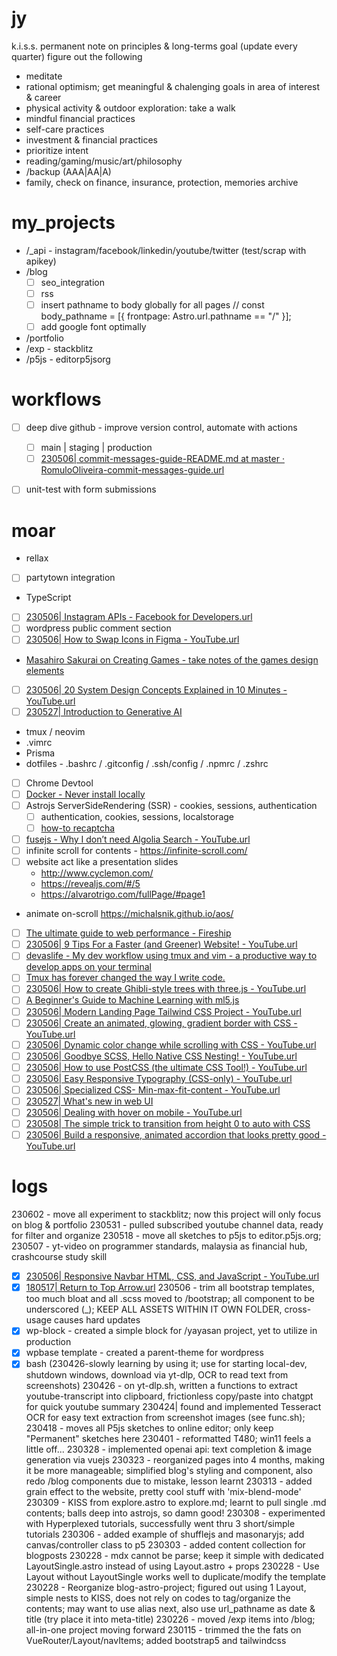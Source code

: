 # jy
k.i.s.s. permanent note on principles & long-terms goal (update every quarter)
figure out the following
- meditate
- rational optimism; get meaningful & chalenging goals in area of interest & career
- physical activity & outdoor exploration: take a walk
- mindful financial practices
- self-care practices
- investment & financial practices
- prioritize intent
- reading/gaming/music/art/philosophy
- /backup (AAA|AA|A)
- family, check on finance, insurance, protection, memories archive


# my_projects
- /_api - instagram/facebook/linkedin/youtube/twitter (test/scrap with apikey)
- /blog
  - [ ] seo_integration
  - [ ] rss
  - [ ] insert pathname to body globally for all pages // const body_pathname = [{ frontpage: Astro.url.pathname == "/" }];
  - [ ] add google font optimally
- /portfolio
- /exp - stackblitz
- /p5js - editorp5jsorg

# workflows
- [ ] deep dive github - improve version control, automate with actions
  - [ ] main | staging | production
  - [ ] [230506| commit-messages-guide-README.md at master · RomuloOliveira-commit-messages-guide.url](https://github.com/RomuloOliveira/commit-messages-guide/blob/master/README.md)
- [ ] unit-test with form submissions


# moar
- rellax
- [ ] partytown integration
- TypeScript
- [ ] [230506| Instagram APIs - Facebook for Developers.url](https://developers.facebook.com/products/instagram/apis/)
- [ ] wordpress public comment section
- [ ] [230506| How to Swap Icons in Figma - YouTube.url](https://www.youtube.com/watch?v=nbBx8vgMpYA)
- [Masahiro Sakurai on Creating Games - take notes of the games design elements](https://www.youtube.com/channel/UCv1DvRY5PyHHt3KN9ghunuw)
- [ ] [230506| 20 System Design Concepts Explained in 10 Minutes - YouTube.url](https://www.youtube.com/watch?v=i53Gi_K3o7I)
- [ ] [230527| Introduction to Generative AI](https://www.youtube.com/watch?v=G2fqAlgmoPo)
- tmux / neovim
- .vimrc
- Prisma
- dotfiles - .bashrc / .gitconfig / .ssh/config / .npmrc / .zshrc
- [ ] Chrome Devtool
- [ ] [Docker - Never install locally](https://www.youtube.com/watch?v=J0NuOlA2xDc)
- [ ] Astrojs ServerSideRendering (SSR) - cookies, sessions, authentication
  - [ ] authentication, cookies, sessions, localstorage
  - [ ] [how-to recaptcha](https://developers.google.com/recaptcha/)
- [ ] [fusejs - Why I don’t need Algolia Search - YouTube.url](https://www.youtube.com/watch?v=7CCQJ0bu9s8&t=565s)
- [ ] infinite scroll for contents - https://infinite-scroll.com/
- [ ] website act like a presentation slides
  - http://www.cyclemon.com/
  - https://revealjs.com/#/5
  - https://alvarotrigo.com/fullPage/#page1
- animate on-scroll https://michalsnik.github.io/aos/
- [ ] [The ultimate guide to web performance - Fireship](https://www.youtube.com/watch?v=0fONene3OIA)
- [ ] [230506| 9 Tips For a Faster (and Greener) Website! - YouTube.url](https://www.youtube.com/watch?v=zUFjC8uEwxQ)
- [ ] [devaslife - My dev workflow using tmux and vim - a productive way to develop apps on your terminal](https://www.youtube.com/watch?v=sSOfr2MtRU8)
- [ ] [Tmux has forever changed the way I write code.](https://www.youtube.com/watch?v=DzNmUNvnB04)
- [ ] [230506| How to create Ghibli-style trees with three.js - YouTube.url](https://www.youtube.com/watch?v=IGK6eceWyU4)
- [ ] [A Beginner's Guide to Machine Learning with ml5.js](https://www.youtube.com/watch?v=jmznx0Q1fP0)
- [ ] [230506| Modern Landing Page Tailwind CSS Project - YouTube.url](https://www.youtube.com/watch?v=xpGNcQDmV2A)
- [ ] [230506| Create an animated, glowing, gradient border with CSS - YouTube.url](https://www.youtube.com/watch?v=-VOUK-xFAyk&t=369s)
- [ ] [230506| Dynamic color change while scrolling with CSS - YouTube.url](https://www.youtube.com/watch?v=wLPIwZdo0gM)
- [ ] [230506| Goodbye SCSS, Hello Native CSS Nesting! - YouTube.url](https://www.youtube.com/watch?v=Vk0biAS_sig)
- [ ] [230506| How to use PostCSS (the ultimate CSS Tool!) - YouTube.url](https://www.youtube.com/watch?v=nx8XgnJNvec)
- [ ] [230506| Easy Responsive Typography (CSS-only) - YouTube.url](https://www.youtube.com/watch?v=R1ehrIk0oUU)
- [ ] [230506| Specialized CSS- Min-max-fit-content - YouTube.url](https://www.youtube.com/watch?v=1NFfKZO2taU)
- [ ] [230527| What's new in web UI](https://www.youtube.com/watch?v=buChHSdsF9A)
- [ ] [230506| Dealing with hover on mobile - YouTube.url](https://www.youtube.com/watch?v=uuluAyw9AI0)
- [ ] [230508| The simple trick to transition from height 0 to auto with CSS](https://www.youtube.com/watch?v=B_n4YONte5A)
- [ ] [230506| Build a responsive, animated accordion that looks pretty good - YouTube.url](https://www.youtube.com/watch?v=WJERnXiFFug)

# logs
230602 - move all experiment to stackblitz; now this project will only focus on blog & portfolio
230531 - pulled subscribed youtube channel data, ready for filter and organize
230518 - move all sketches to p5js to editor.p5js.org; 
230507 - yt-video on programmer standards, malaysia as financial hub, crashcourse study skill
  - [x] [230506| Responsive Navbar HTML, CSS, and JavaScript - YouTube.url](https://www.youtube.com/watch?v=63sxOYm9GwY)
  - [x] [180517| Return to Top Arrow.url](http://codepen.io/rdallaire/pen/apoyx)
230506 - trim all bootstrap templates, too much bloat and all .scss moved to /bootstrap; all component to be underscored (_); KEEP ALL ASSETS WITHIN IT OWN FOLDER, cross-usage causes hard updates
  - [x] wp-block - created a simple block for /yayasan project, yet to utilize in production
  - [x] wpbase template - created a parent-theme for wordpress
  - [x] bash (230426-slowly learning by using it; use for starting local-dev, shutdown windows, download via yt-dlp, OCR to read text from screenshots)
230426 - on yt-dlp.sh, written a functions to extract youtube-transcript into clipboard, frictionless copy/paste into chatgpt for quick youtube summary
230424| found and implemented Tesseract OCR for easy text extraction from screenshot images (see func.sh); 
230418 - moves all P5js sketches to online editor; only keep "Permanent" sketches here
230401 - reformatted T480; win11 feels a little off...
230328 - implemented openai api: text completion & image generation via vuejs
230323 - reorganized pages into 4 months, making it be more manageable; simplified blog's styling and component, also redo /blog components due to mistake, lesson learnt
230313 - added grain effect to the website, pretty cool stuff with 'mix-blend-mode'
230309 - KISS from explore.astro to explore.md; learnt to pull single .md contents; balls deep into astrojs, so damn good!
230308 - experimented with Hyperplexed tutorials, successfully went thru 3 short/simple tutorials
230306 - added example of shufflejs and masonaryjs; add canvas/controller class to p5
230303 - added content collection for blogposts
230228 - mdx cannot be parse; keep it simple with dedicated LayoutSingle.astro instead of using Layout.astro + props
230228 - Use Layout without LayoutSingle works well to duplicate/modify the template
230228 - Reorganize blog-astro-project; figured out using 1 Layout, simple nests to KISS, does not rely on codes to tag/organize the contents; may want to use alias next, also use url_pathname as date & title (try place it into meta-title)
230226 - moved /exp items into /blog; all-in-one project moving forward
230115 - trimmed the the fats on VueRouter/Layout/navItems; added bootstrap5 and tailwindcss